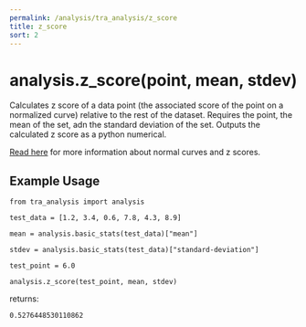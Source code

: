 ```yaml
---
permalink: /analysis/tra_analysis/z_score
title: z_score
sort: 2
---
```


# analysis.z_score(point, mean, stdev)

Calculates z score of a data point (the associated score of the point on a normalized curve) relative to the rest of the dataset. Requires the point, the mean of the set, adn the standard deviation of the set. Outputs the calculated z score as a python numerical.

[Read here](https://www.statisticshowto.com/probability-and-statistics/z-score/) for more information about normal curves and z scores. 

## Example Usage
```
from tra_analysis import analysis

test_data = [1.2, 3.4, 0.6, 7.8, 4.3, 8.9]

mean = analysis.basic_stats(test_data)["mean"]

stdev = analysis.basic_stats(test_data)["standard-deviation"]

test_point = 6.0

analysis.z_score(test_point, mean, stdev)
```
returns:
```
0.5276448530110862
```